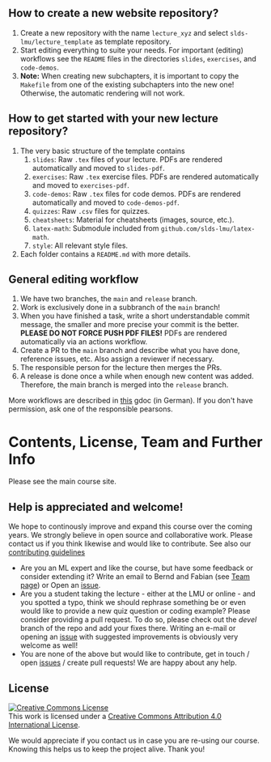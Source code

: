 ## How to create a new website repository?

1. Create a new repository with the name `lecture_xyz` and select `slds-lmu/lecture_template` as template repository.
2. Start editing everything to suite your needs. For important (editing) workflows see the `README` files in the directories `slides`, `exercises`, and `code-demos`.
3. __Note:__ When creating new subchapters, it is important to copy the `Makefile` from one of the existing subchapters into the new one! Otherwise, the automatic rendering will not work.

## How to get started with your new lecture repository?

1. The very basic structure of the template contains
    1. `slides`: Raw `.tex` files of your lecture. PDFs are rendered automatically and moved to `slides-pdf`.
    1. `exercises`: Raw `.tex` exercise files. PDFs are rendered automatically and moved to `exercises-pdf`.
    1. `code-demos`: Raw `.tex` files for code demos. PDFs are rendered automatically and moved to `code-demos-pdf`.
    1. `quizzes`: Raw `.csv` files for quizzes.
    1. `cheatsheets`: Material for cheatsheets (images, source, etc.).
    1. `latex-math`: Submodule included from `github.com/slds-lmu/latex-math`.
    1. `style`: All relevant style files.
1. Each folder contains a `README.md` with more details.

## General editing workflow

1. We have two branches, the `main` and `release` branch.
1. Work is exclusively done in a subbranch of the `main` branch!
1. When you have finished a task, write a short understandable commit message, the smaller and more precise your commit is the better. __PLEASE DO NOT FORCE PUSH PDF FILES!__ PDFs are rendered automatically via an actions workflow.
1. Create a PR to the `main` branch and describe what you have done, reference issues, etc. Also assign a reviewer if necessary.
1. The responsible person for the lecture then merges the PRs.
1. A release is done once a while when enough new content was added. Therefore, the main branch is merged into the `release` branch.

More workflows are described in [this](https://docs.google.com/document/d/1ayDlrDIAGxiUy6UXE4aDc1NIWG7bPACT8PGcvkWfOrc/edit#heading=h.esnnvwml8s4u) gdoc (in German). If you don't have permission, ask one of the responsible pearsons.

# Contents, License, Team and Further Info
Please see the main course site.


## Help is appreciated and welcome!

We hope to continously improve and expand this course over the coming years.
We strongly believe in open source and collaborative work. Please contact us if
you think likewise and would like to contribute.
See also our [contributing guidelines](CONTRIBUTING.md)

- Are you an ML expert and like the course, but have some feedback or consider
  extending it?
  Write an email to Bernd and Fabian (see [Team page](vignettes/team.Rmd)) or
  Open an [issue](https://github.com/compstat-lmu/lecture_i2ml/issues).
- Are you a student taking the lecture - either at the LMU or online - and you
  spotted a typo, think we should rephrase something be or even would like to
  provide a new quiz question or coding example? Please consider providing a
  pull request. To do so, please check out the *devel* branch of the repo and
  add your fixes there. Writing an e-mail or opening an
  [issue](https://github.com/compstat-lmu/lecture_i2ml/issues) with suggested
  improvements is obviously very welcome as well!
- You are none of the above but would like to contribute, get in touch / open
  [issues](https://github.com/compstat-lmu/lecture_i2ml/issues) / create pull
  requests! We are happy about any help.

## License

<a rel="license" href="http://creativecommons.org/licenses/by/4.0/"><img alt="Creative Commons License" style="border-width:0" src="https://i.creativecommons.org/l/by/4.0/88x31.png" /></a><br />This work is licensed under a <a rel="license" href="http://creativecommons.org/licenses/by/4.0/">Creative Commons Attribution 4.0 International License</a>.

We would appreciate if you contact us in case you are re-using our course.
Knowing this helps us to keep the project alive. Thank you!


